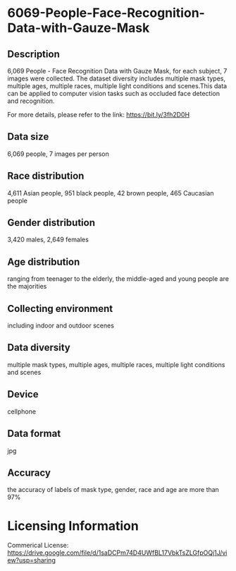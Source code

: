 # 6069-People-Face-Recognition-Data-with-Gauze-Mask


## Description
6,069 People - Face Recognition Data with Gauze Mask, for each subject, 7 images were collected. The dataset diversity includes multiple mask types, multiple ages, multiple races, multiple light conditions and scenes.This data can be applied to computer vision tasks such as occluded face detection and recognition.

For more details, please refer to the link: https://bit.ly/3fh2D0H

## Data size
6,069 people, 7 images per person

## Race distribution
4,611 Asian people, 951 black people, 42 brown people, 465 Caucasian people

## Gender distribution
3,420 males, 2,649 females

## Age distribution
ranging from teenager to the elderly, the middle-aged and young people are the majorities

## Collecting environment
including indoor and outdoor scenes

## Data diversity
multiple mask types, multiple ages, multiple races, multiple light conditions and scenes

## Device
cellphone

## Data format
jpg

## Accuracy
the accuracy of labels of mask type, gender, race and age are more than 97%

# Licensing Information
Commerical License: https://drive.google.com/file/d/1saDCPm74D4UWfBL17VbkTsZLGfpOQj1J/view?usp=sharing
